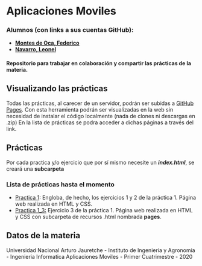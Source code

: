 # Aplicaciones Moviles

### Alumnos (con links a sus cuentas GitHub):

- **[Montes de Oca, Federico](https://github.com/FedeMDO)**
- **[Navarro, Leonel](https://github.com/LeoSalgueiro)**

#### Repositorio para trabajar en colaboración y compartir las prácticas de la materia.

## Visualizando las prácticas

Todas las prácticas, al carecer de un servidor, podrán ser subidas a [GitHub Pages](https://pages.github.com/). Con esta herramienta podrán ser visualizadas en la web sin necesidad de instalar el código localmente (nada de clones ni descargas en .zip)
En la lista de prácticas se podra acceder a dichas páginas a través del link.

## Prácticas

Por cada practica y/o ejercicio que por sí mismo necesite un **_index.html_**, se creará una **subcarpeta**

### Lista de prácticas hasta el momento

- [Practica 1](https://leosalgueiro.github.io/practica1): Engloba, de hecho, los ejercicios 1 y 2 de la práctica 1. Página web realizada en HTML y CSS.
- [Practica 1_3:](https://leosalgueiro.github.io/practica1_3) Ejercicio 3 de la práctica 1. Página web realizada en HTML y CSS con subcarpeta de recursos .html nombrada **pages**.

## Datos de la materia

Universidad Nacional Arturo Jauretche - Instituto de Ingenieria y Agronomia - Ingenieria Informatica
Aplicaciones Moviles - Primer Cuatrimestre - 2020
